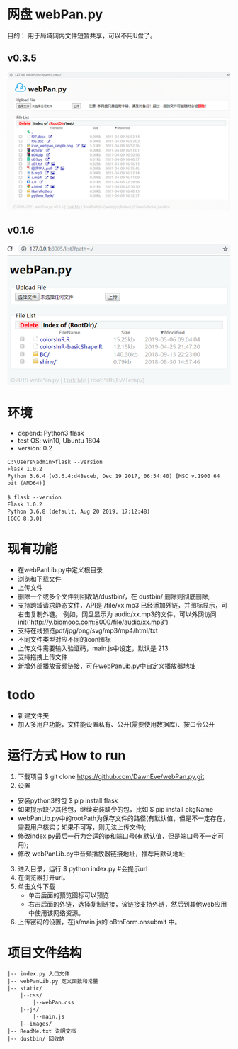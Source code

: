 # 网盘 webPan.py
目的： 用于局域网内文件短暂共享，可以不用U盘了。

## v0.3.5
![screenShot0.3.5](./static/images/webPan_py_v0.3.5.png)

## v0.1.6
![screenShot0.1.6](./static/images/webPan_py.png)




# 环境
- depend: Python3 flask
- test OS: win10, Ubuntu 1804
- version: 0.2
```
C:\Users\admin>flask --version
Flask 1.0.2
Python 3.6.4 (v3.6.4:d48eceb, Dec 19 2017, 06:54:40) [MSC v.1900 64 bit (AMD64)]

$ flask --version
Flask 1.0.2
Python 3.6.8 (default, Aug 20 2019, 17:12:48) 
[GCC 8.3.0]
```




# 现有功能
- 在webPanLib.py中定义根目录
- 浏览和下载文件
- 上传文件
- 删除一个或多个文件到回收站/dustbin/，在 dustbin/ 删除则彻底删除;
- 支持跨域请求静态文件，API是 /file/xx.mp3
	已经添加外链，并图标显示，可右击复制外链。
	例如，网盘显示为 audio/xx.mp3的文件，可以外网访问 init('http://y.biomooc.com:8000/file/audio/xx.mp3')
- 支持在线预览pdf/jpg/png/svg/mp3/mp4/html/txt
- 不同文件类型对应不同的icon图标
- 上传文件需要输入验证码，main.js中设定，默认是 213
- 支持拖拽上传文件
- 新增外部播放音频链接，可在webPanLib.py中自定义播放器地址




# todo
- 新建文件夹
- 加入多用户功能，文件能设置私有、公开(需要使用数据库)、按口令公开





# 运行方式 How to run
1. 下载项目 $ git clone https://github.com/DawnEve/webPan.py.git
2. 设置 
 - 安装python3的包 $ pip install flask
 - 如果提示缺少其他包，继续安装缺少的包，比如 $ pip install pkgName
 - webPanLib.py中的rootPath为保存文件的路径(有默认值，但是不一定存在，需要用户核实；如果不可写，则无法上传文件);
 - 修改index.py最后一行为合适的ip和端口号(有默认值，但是端口号不一定可用);
 - 修改 webPanLib.py中音频播放器链接地址，推荐用默认地址
3. 进入目录，运行 $ python index.py  #会提示url
4. 在浏览器打开url。
5. 单击文件下载
	- 单击后面的预览图标可以预览
	- 右击后面的外链，选择复制链接，该链接支持外链，然后到其他web应用中使用该网络资源。
6. 上传密码的设置，在js/main.js的 oBtnForm.onsubmit 中。






# 项目文件结构
```
|-- index.py 入口文件
|-- webPanLib.py 定义函数和常量
|-- static/
    |--css/
        |--webPan.css
    |--js/
        |--main.js
    |--images/
|-- ReadMe.txt 说明文档
|-- dustbin/ 回收站
```

